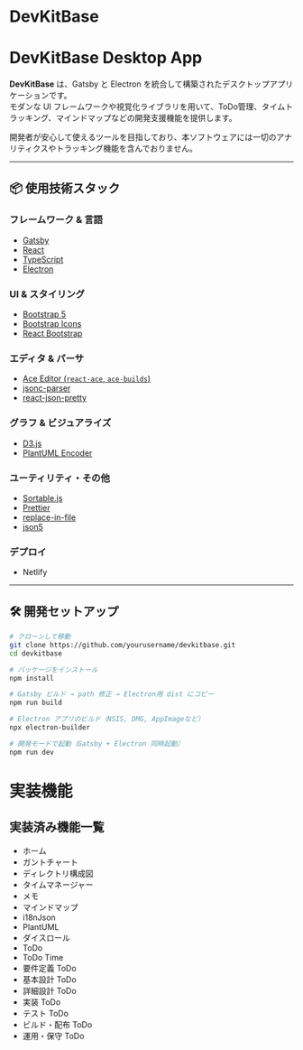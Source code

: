 ﻿# DevKitBase

# DevKitBase Desktop App

**DevKitBase** は、Gatsby と Electron を統合して構築されたデスクトップアプリケーションです。  
モダンな UI フレームワークや視覚化ライブラリを用いて、ToDo管理、タイムトラッキング、マインドマップなどの開発支援機能を提供します。

開発者が安心して使えるツールを目指しており、本ソフトウェアには一切のアナリティクスやトラッキング機能を含んでおりません。

---

## 📦 使用技術スタック

### フレームワーク & 言語

- [Gatsby](https://www.gatsbyjs.com/)
- [React](https://react.dev/)
- [TypeScript](https://www.typescriptlang.org/)
- [Electron](https://www.electronjs.org/)

### UI & スタイリング

- [Bootstrap 5](https://getbootstrap.com/)
- [Bootstrap Icons](https://icons.getbootstrap.com/)
- [React Bootstrap](https://react-bootstrap.github.io/)

### エディタ & パーサ

- [Ace Editor (`react-ace`, `ace-builds`)](https://github.com/securingsincity/react-ace)
- [jsonc-parser](https://www.npmjs.com/package/jsonc-parser)
- [react-json-pretty](https://github.com/chenckang/react-json-pretty)

### グラフ & ビジュアライズ

- [D3.js](https://d3js.org/)
- [PlantUML Encoder](https://github.com/markushedvall/plantuml-encoder)

### ユーティリティ・その他

- [Sortable.js](https://sortablejs.github.io/Sortable/)
- [Prettier](https://prettier.io/)
- [replace-in-file](https://www.npmjs.com/package/replace-in-file)
- [json5](https://www.npmjs.com/package/json5)

### デプロイ
- Netlify
---

## 🛠️ 開発セットアップ

```bash
# クローンして移動
git clone https://github.com/yourusername/devkitbase.git
cd devkitbase

# パッケージをインストール
npm install

# Gatsby ビルド → path 修正 → Electron用 dist にコピー
npm run build

# Electron アプリのビルド（NSIS, DMG, AppImageなど）
npx electron-builder

# 開発モードで起動（Gatsby + Electron 同時起動）
npm run dev
```
# 実装機能

##  実装済み機能一覧

- ホーム
- ガントチャート
- ディレクトリ構成図
- タイムマネージャー
- メモ
- マインドマップ
- i18nJson
- PlantUML
- ダイスロール
- ToDo
- ToDo Time
- 要件定義 ToDo
- 基本設計 ToDo
- 詳細設計 ToDo
- 実装 ToDo
- テスト ToDo
- ビルド・配布 ToDo
- 運用・保守 ToDo
